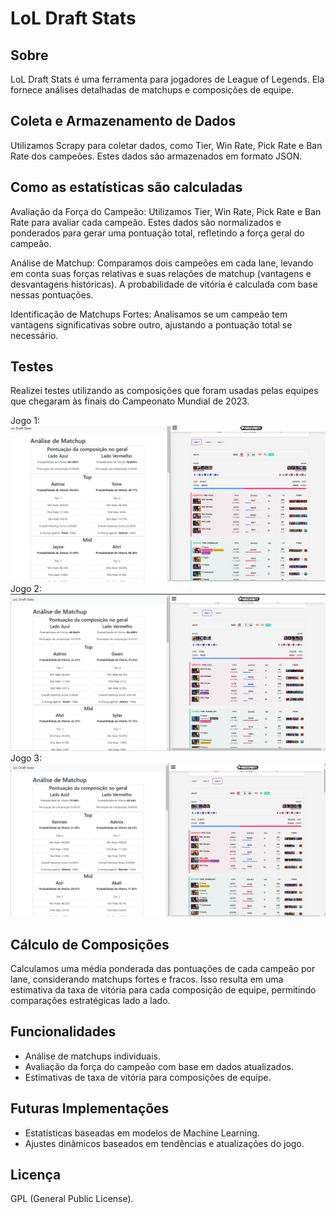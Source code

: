 # LoL Draft Stats

## Sobre
LoL Draft Stats é uma ferramenta para jogadores de League of Legends. Ela fornece análises detalhadas de matchups e composições de equipe.

## Coleta e Armazenamento de Dados
Utilizamos Scrapy para coletar dados, como Tier, Win Rate, Pick Rate e Ban Rate dos campeões. Estes dados são armazenados em formato JSON.

## Como as estatísticas são calculadas
Avaliação da Força do Campeão: Utilizamos Tier, Win Rate, Pick Rate e Ban Rate para avaliar cada campeão. Estes dados são normalizados e ponderados para gerar uma pontuação total, refletindo a força geral do campeão.

Análise de Matchup: Comparamos dois campeões em cada lane, levando em conta suas forças relativas e suas relações de matchup (vantagens e desvantagens históricas). A probabilidade de vitória é calculada com base nessas pontuações.

Identificação de Matchups Fortes: Analisamos se um campeão tem vantagens significativas sobre outro, ajustando a pontuação total se necessário.
## Testes
Realizei testes utilizando as composições que foram usadas pelas equipes que chegaram às finais do Campeonato Mundial de 2023.

Jogo 1: ![t1xwei](/docs/img/t1_x_wei-1.png "T1_x_wei.png")
Jogo 2: ![t1xwei](/docs/img/t1_x_wei-2.png "T1_x_wei.png")
Jogo 3: ![t1xwei](/docs/img/t1_x_wei-3.png "T1_x_wei.png")
## Cálculo de Composições
Calculamos uma média ponderada das pontuações de cada campeão por lane, considerando matchups fortes e fracos. Isso resulta em uma estimativa da taxa de vitória para cada composição de equipe, permitindo comparações estratégicas lado a lado.

## Funcionalidades
- Análise de matchups individuais.
- Avaliação da força do campeão com base em dados atualizados.
- Estimativas de taxa de vitória para composições de equipe.

## Futuras Implementações
- Estatísticas baseadas em modelos de Machine Learning.
- Ajustes dinâmicos baseados em tendências e atualizações do jogo.

## Licença
GPL (General Public License).